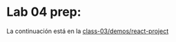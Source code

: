 # Lab 04 prep:

La continuación está en la [class-03/demos/react-project](../../../class-03/demos/react-project/)